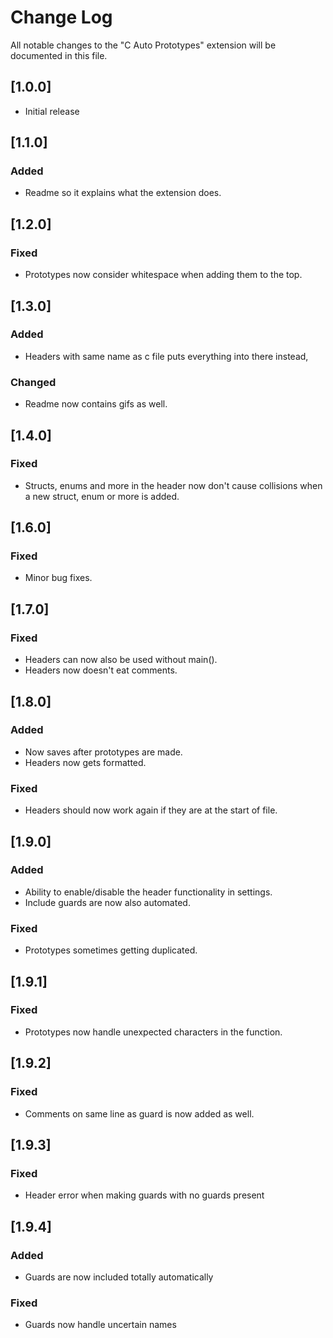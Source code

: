# Change Log

All notable changes to the "C Auto Prototypes" extension will be documented in this file.

## [1.0.0]

- Initial release

## [1.1.0]

### Added
- Readme so it explains what the extension does.

## [1.2.0]

### Fixed
- Prototypes now consider whitespace when adding them to the top.

## [1.3.0]

### Added
- Headers with same name as c file puts everything into there instead,

### Changed
- Readme now contains gifs as well.

## [1.4.0]

### Fixed
- Structs, enums and more in the header now don't cause collisions when a new struct, enum or more is added.

## [1.6.0]

### Fixed
- Minor bug fixes.

## [1.7.0]

### Fixed
- Headers can now also be used without main().
- Headers now doesn't eat comments.

## [1.8.0]

### Added
- Now saves after prototypes are made.
- Headers now gets formatted.

### Fixed
- Headers should now work again if they are at the start of file.

## [1.9.0]

### Added
- Ability to enable/disable the header functionality in settings.
- Include guards are now also automated.

### Fixed
- Prototypes sometimes getting duplicated.

## [1.9.1]

### Fixed
- Prototypes now handle unexpected characters in the function.

## [1.9.2]

### Fixed
- Comments on same line as guard is now added as well.

## [1.9.3]

### Fixed
- Header error when making guards with no guards present

## [1.9.4]

### Added
- Guards are now included totally automatically

### Fixed
- Guards now handle uncertain names